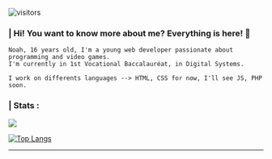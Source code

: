 ![visitors](https://visitor-badge.glitch.me/badge?page_id=$%7BAxsouu%7D)

### | Hi! You want to know more about me? Everything is here! 🚀

```
Noah, 16 years old, I'm a young web developer passionate about programming and video games. 
I'm currently in 1st Vocational Baccalauréat, in Digital Systems.

I work on differents languages --> HTML, CSS for now, I'll see JS, PHP soon.
```

### | Stats :
![](https://github-readme-stats.vercel.app/api?username=Axsouu&show_icons=true&theme=tokyonight&hide_title=true)

[![Top Langs](https://github-readme-stats.vercel.app/api/top-langs/?username=Axsouu&theme=tokyonight&layout=default&card_width=495)](https://github.com/Axsouu/Axsouu)

------------------------------------------------------------------------------------------------------------------------------------------------------
